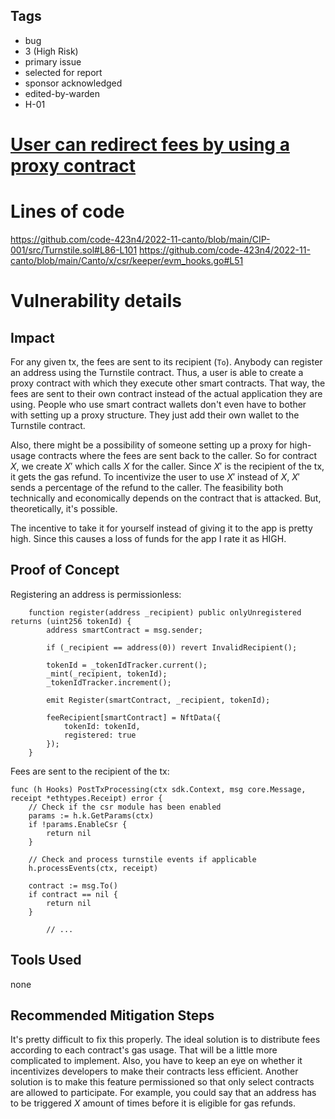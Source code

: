 ## Tags

- bug
- 3 (High Risk)
- primary issue
- selected for report
- sponsor acknowledged
- edited-by-warden
- H-01

# [User can redirect fees by using a proxy contract](https://github.com/code-423n4/2022-11-canto-findings/issues/48) 

# Lines of code

https://github.com/code-423n4/2022-11-canto/blob/main/CIP-001/src/Turnstile.sol#L86-L101
https://github.com/code-423n4/2022-11-canto/blob/main/Canto/x/csr/keeper/evm_hooks.go#L51


# Vulnerability details

## Impact
For any given tx, the fees are sent to its recipient (`To`). Anybody can register an address using the Turnstile contract. Thus, a user is able to create a proxy contract with which they execute other smart contracts. That way, the fees are sent to their own contract instead of the actual application they are using. People who use smart contract wallets don't even have to bother with setting up a proxy structure. They just add their own wallet to the Turnstile contract.

Also, there might be a possibility of someone setting up a proxy for high-usage contracts where the fees are sent back to the caller. So for contract $X$, we create $X'$ which calls $X$ for the caller. Since $X'$ is the recipient of the tx, it gets the gas refund. To incentivize the user to use $X'$ instead of $X$, $X'$ sends a percentage of the refund to the caller. The feasibility both technically and economically depends on the contract that is attacked. But, theoretically, it's possible.

The incentive to take it for yourself instead of giving it to the app is pretty high. Since this causes a loss of funds for the app I rate it as HIGH. 

## Proof of Concept
Registering an address is permissionless:
```sol
    function register(address _recipient) public onlyUnregistered returns (uint256 tokenId) {
        address smartContract = msg.sender;

        if (_recipient == address(0)) revert InvalidRecipient();

        tokenId = _tokenIdTracker.current();
        _mint(_recipient, tokenId);
        _tokenIdTracker.increment();

        emit Register(smartContract, _recipient, tokenId);

        feeRecipient[smartContract] = NftData({
            tokenId: tokenId,
            registered: true
        });
    }
```

Fees are sent to the recipient of the tx:
```sol
func (h Hooks) PostTxProcessing(ctx sdk.Context, msg core.Message, receipt *ethtypes.Receipt) error {
	// Check if the csr module has been enabled
	params := h.k.GetParams(ctx)
	if !params.EnableCsr {
		return nil
	}

	// Check and process turnstile events if applicable
	h.processEvents(ctx, receipt)

	contract := msg.To()
	if contract == nil {
		return nil
	}

        // ...
```

## Tools Used
none

## Recommended Mitigation Steps
It's pretty difficult to fix this properly. The ideal solution is to distribute fees according to each contract's gas usage. That will be a little more complicated to implement. Also, you have to keep an eye on whether it incentivizes developers to make their contracts less efficient. Another solution is to make this feature permissioned so that only select contracts are allowed to participate. For example, you could say that an address has to be triggered $X$ amount of times before it is eligible for gas refunds.
